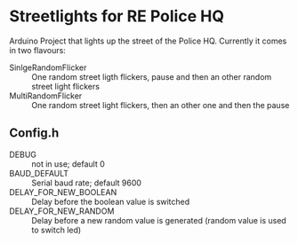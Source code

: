 # Streetlights for RE Police HQ

Arduino Project that lights up the street of the Police HQ.
Currently it comes in two flavours:
<dl>
<dt>SinlgeRandomFlicker</dt>
<dd>One random street ligth flickers, pause and then an other random street light flickers</dd>

<dt>MultiRandomFlicker</dt>
<dd>One random street light flickers, then an other one and then the pause</dd>

</dl>

## Config.h
<dl>
<dt>DEBUG</dt>
<dd>not in use; default 0</dd>

<dt>BAUD_DEFAULT</dt>
<dd>Serial baud rate; default 9600</dd>

<dt>DELAY_FOR_NEW_BOOLEAN</dt>
<dd>Delay before the boolean value is switched</dd>

<dt>DELAY_FOR_NEW_RANDOM</dt>
<dd>Delay before a new random value is generated (random value is used to switch led)</dd>
</dl>
